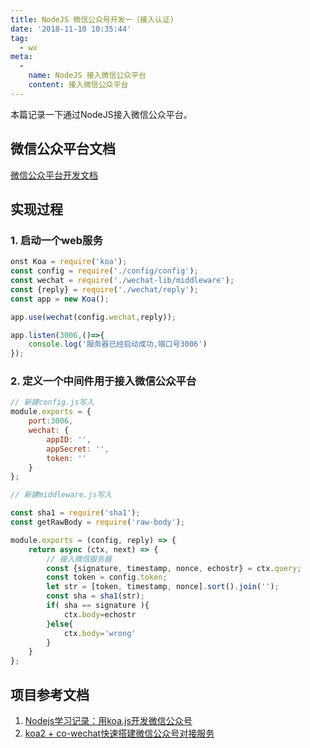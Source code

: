 ```yaml
---
title: NodeJS 微信公众号开发一（接入认证)
date: '2018-11-10 10:35:44'
tag: 
  - wx
meta:
  -
    name: NodeJS 接入微信公众平台
    content: 接入微信公众平台
---
```


本篇记录一下通过NodeJS接入微信公众平台。
<!-- more -->


## 微信公众平台文档
[微信公众平台开发文档](https://mp.weixin.qq.com/wiki?t=resource/res_main&id=mp1421135319)

## 实现过程

### 1. 启动一个web服务

```javascript
onst Koa = require('koa');
const config = require('./config/config');
const wechat = require('./wechat-lib/middleware');
const {reply} = require('./wechat/reply');
const app = new Koa();

app.use(wechat(config.wechat,reply));

app.listen(3006,()=>{
    console.log('服务器已经启动成功,端口号3006')
});
```

### 2. 定义一个中间件用于接入微信公众平台
```javascript
// 新建config.js写入
module.exports = {
    port:3006,
    wechat: {
        appID: '', 
        appSecret: '',
        token: ''
    }
};

// 新建middleware.js写入

const sha1 = require('sha1');
const getRawBody = require('raw-body');

module.exports = (config, reply) => {
    return async (ctx, next) => {
        // 接入微信服务器
        const {signature, timestamp, nonce, echostr} = ctx.query;
        const token = config.token;
        let str = [token, timestamp, nonce].sort().join('');
        const sha = sha1(str);
        if( sha == signature ){
            ctx.body=echostr
        }else{
            ctx.body='wrong'
        }
    }
};

```


## 项目参考文档
1. [Nodejs学习记录：用koa.js开发微信公众号](https://segmentfault.com/a/1190000012246932)
2. [koa2 + co-wechat快速搭建微信公众号对接服务](https://blog.csdn.net/zhaolandelong/article/details/79086077)


